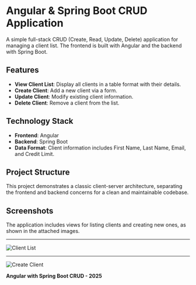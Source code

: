 # Angular & Spring Boot CRUD Application

A simple full-stack CRUD (Create, Read, Update, Delete) application for managing a client list. The frontend is built with Angular and the backend with Spring Boot.

## Features

- **View Client List**: Display all clients in a table format with their details.
- **Create Client**: Add a new client via a form.
- **Update Client**: Modify existing client information.
- **Delete Client**: Remove a client from the list.

## Technology Stack

- **Frontend**: Angular
- **Backend**: Spring Boot
- **Data Format**: Client information includes First Name, Last Name, Email, and Credit Limit.

## Project Structure

This project demonstrates a classic client-server architecture, separating the frontend and backend concerns for a clean and maintainable codebase.

## Screenshots

The application includes views for listing clients and creating new ones, as shown in the attached images.

---

![Client List](src/assets/images/ClientList.png)

---

![Create Client](src/assets/images/CreateClient.png)

**Angular with Spring Boot CRUD - 2025**

